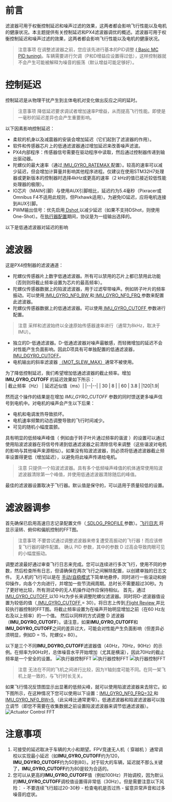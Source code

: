 # 前言

滤波器可用于权衡控制延迟和噪声过滤的效果，这两者都会影响飞行性能以及电机的健康状况。本主题提供有关控制延迟和PX4滤波器调优的概述。滤波器可用于权衡控制延迟和噪声过滤的效果，这两者都会影响飞行性能以及电机的健康状况。

> 注意事项
> 在调整滤波器之前，您应该先进行基本的PID调整 [( Basic MC PID tuning)](https://docs.px4.io/main/en/config_mc/pid_tuning_guide_multicopter_basic.html)。车辆需要进行欠调（P和D增益应设置得过低），这样控制器就不会产生可能被解释为噪音的振荡（默认增益可能足够好）。

# 控制延迟
控制延迟是从物理干扰产生到主体电机对变化做出反应之间的延时。

> 注意事项
> 降低延迟要求调试者增加速率P增益，从而提高飞行性能。即使是一毫秒的延迟差异也会产生重要影响。

以下因素影响控制延迟：

 - 柔软的机身以及减震器的安装会增加延迟（它们起到了滤波器的作用）。 
 - 软件和传感器芯片上的低通滤波器通过增加延迟来改善噪声滤波。
 - PX4内部程序：传感器信号需要在驱动程序中读取，然后通过控制器传递到输出驱动器。
 - 陀螺仪的最大速率（通过[ IMU_GYRO_RATEMAX ](https://docs.px4.io/main/en/advanced_config/parameter_reference.html#IMU_GYRO_RATEMAX)配置）。较高的速率可以减少延迟，但会增加计算量并影响其他程序进程。仅建议在使用STM32H7处理器或更新版本的控制器时选择4kHz或更高的速率（2 kHz的值已接近较低性能处理器的极限）。
- IO芯片（MAIN引脚）与使用AUX引脚相比，延迟约为5.4毫秒（Pixracer或Omnibus F4不适用此规则，但Pixhawk适用）。为避免IO延迟，应将电机连接到AUX引脚。
- PWM输出信号：优先启用[ Dshot ](https://docs.px4.io/main/en/peripherals/dshot.html)以减少延迟（如果不支持DShot，则使用One-Shot）。在[执行器配置](https://docs.px4.io/main/en/config/actuators.html)期间，协议是为一组输出选择的。

以下是低通滤波器对延迟的影响
# 滤波器
这是PX4控制器的滤波通道：

 - 陀螺仪传感器片上数字低通滤波器。所有可以禁用的芯片上都已禁用此功能（否则则将截止频率设置为芯片的最高频率）。
 - 陀螺仪传感器数据上的陷波滤波器，用于过滤窄带噪声。例如转子叶片的频率振动。可以使用[ IMU_GYRO_NF0_BW ](https://docs.px4.io/main/en/advanced_config/parameter_reference.html#IMU_GYRO_NF0_BW)和[ IMU_GYRO_NF0_FRQ ](https://docs.px4.io/main/en/advanced_config/parameter_reference.html#IMU_GYRO_NF0_FRQ)参数来配置此滤波器。
 - 陀螺仪传感器数据上的低通滤波器。可以使用[ IMU_GYRO_CUTOFF ](https://docs.px4.io/main/en/advanced_config/parameter_reference.html#IMU_GYRO_CUTOFF)参数进行配置。

> 注意
>采样和滤波始终以全速原始传感器速率进行（通常为8kHz，取决于IMU）。

 - 独立的D-低通滤波器。D-低通滤波器对噪声最敏感，而轻微增加的延迟不会对性能产生负面影响。因此D项具有可单独配置的低通滤波器， [IMU_DGYRO_CUTOFF](https://docs.px4.io/main/en/advanced_config/parameter_reference.html#MOT_SLEW_MAX)。
 - 电机输出的斜率滤波器 [（MOT_SLEW_MAX）](https://docs.px4.io/main/en/advanced_config/parameter_reference.html#MOT_SLEW_MAX)通常不被使用。

为了降低控制延迟，我们希望增加低通滤波器的截止频率。增加**IMU_GYRO_CUTOFF** 的延迟效果如下所示：	
| 截止频率（Hz） |  延迟近似值（ms）|
|--|--|
| 30  | 8 |
| 60 | 3.8 |
|120|1.9|

然而这个操作的结果是在增加 *IMU_GYRO_CUTOFF* 参数的同时馈送更多噪声信号到电机中。对电机的噪声会产生以下后果：

- 电机和电调发热导致损坏。
- 电机速率频繁的动态调整导致的飞行时间减少。
- 可见的随机小幅度震颤。

具有明显的低频噪声峰值（ 例如由于转子叶片通过频率的谐波 ）的设置可以通过使用陷波滤波器在将信号传递到低通滤波器之前清除信号来调整（这些谐波对电机的影响与其他噪声来源相似）。如果没有陷波滤波器，则必须将低通滤波器截止频率设置得更低（增加延迟），以避免将此噪声传递给电机。

> 注意
>只提供一个陷波滤波器。具有多个低频噪声峰值的机体通常使用陷波滤波器清除第一个峰值，并使用低通滤波器清除随后的峰值。

最佳的滤波器设置取决于飞行器。默认值是保守的，可以适用于质量较低的设置。
# 滤波器调参
首先确保已启用高速日志记录配置文件（[ SDLOG_PROFILE ](https://docs.px4.io/main/en/advanced_config/parameter_reference.html#SDLOG_PROFILE)参数）。[飞行日志 ](https://docs.px4.io/main/en/getting_started/flight_reporting.html)将显示滚转、俯仰和偏航控制的FFT图。

  >注意事项
  >不要尝试通过调整滤波器来修复遭受高振动的飞行器！而应该修复飞行器的硬件配置。
确认 PID 参数，其中的参数 D 过高会导致肉眼可见的小幅度振动。

调整滤波最好通过审查飞行日志来完成。您可以连续进行多次飞行，使用不同的参数，然后检查所有日志，但请确保在两次飞行之间解除配置，以创建单独的日志文件。
无人机的飞行可以是在 [手动/自稳模式](https://docs.px4.io/main/zh/flight_modes_mc/manual_stabilized.html)下简单地悬停，同时进行一些滚动和俯仰操作，向各个方向进行，并增加一些节流阀周期。总时长不需要超过30秒。为了更好地比较，所有测试中的无人机操作动作应保持相似。
首先，通过 [ IMU_GYRO_CUTOFF ](https://docs.px4.io/main/zh/advanced_config/parameter_reference.html#IMU_GYRO_CUTOFF)以10 Hz为步长来调整陀螺仪滤波器。同时将D-滤波器值设置为较低的值（[ IMU_GYRO_CUTOFF ](https://docs.px4.io/main/zh/advanced_config/parameter_reference.html#IMU_GYRO_CUTOFF) = 30）。将日志上传到[ Flight Review ](https://logs.px4.io/) 并比较执行器控制的FFT图。将截止频率设置为在噪声开始明显增加之前（在60 Hz左右及以上频率）的一个值。
然后以同样的方式调整 D 滤波器（**IMU_DGYRO_CUTOFF**）。请注意，如果**IMU_GYRO_CUTOFF**和**IMU_DGYRO_CUTOFF**之间的差异过大，可能会对性能产生负面影响（但差异必须明显，例如D = 15，陀螺仪= 80）。

以下是三个不同**IMU_DGYRO_CUTOFF**滤波器值（40Hz，70Hz，90Hz）的示例。在频率为90Hz时，总体噪音水平开始增加（尤其是横滚），因此70Hz的截止频率是一个安全的设置。
![执行器控制FFT](https://img-blog.csdnimg.cn/direct/53683e8703cf4e28be935130154e42c2.png)
![执行器控制FFT](https://img-blog.csdnimg.cn/direct/908dc264ac4c4b2d975051eda07b3385.png)
![执行器控制FFT](https://img-blog.csdnimg.cn/direct/e0648ae99d814da895e3d654e22c2191.png)

> 注意
>  无法在不同的飞机之间进行比较，因为Y轴刻度可能不同。在同一架飞机上是一致的，与飞行时长无关。

如果飞行情况反馈图显示出显著的低频尖峰，就可以使用陷波滤波器来去除它。如下图所示，在这种情况下您可以使用以下设置：[IMU_GYRO_NF0_FRQ=32 ](https://docs.px4.io/main/en/advanced_config/parameter_reference.html#IMU_GYRO_NF0_FRQ) 和[IMU_GYRO_NF0_BW=5 ](https://docs.px4.io/main/en/advanced_config/parameter_reference.html#IMU_GYRO_NF0_BW)（此尖峰比通常更窄）。低通滤波器和陷波滤波器可以独立调节（即您不需要在收集数据之前设置陷波滤波器来调节低通滤波器）。
![Actuator Control FFT](https://img-blog.csdnimg.cn/direct/8b8d1d45cf3e42e0ac39ed4444a83212.png)
 # 注意事项

 1.  可接受的延迟取决于车辆的大小和期望。FPV竞速无人机（ 穿越机 ）通常调校以实现最小延迟（如**IMU_GYRO_CUTOFF**约为120，**IMU_DGYRO_CUTOFF**约为50到80）。对于较大的车辆，延迟就不那么关键了，**IMU_GYRO_CUTOFF**约为80是较为合适的。
2.   您可以从更高的**IMU_GYRO_CUTOFF**值（例如100Hz）开始调校，因为默认的**IMU_GYRO_CUTOFF**调校值设置得非常低（30Hz）。但是需要注意以下风险：
         - 不要连续飞行超过20-30秒 
         - 检查电机是否过热 
         - 留意异常声音和过多噪音的症状。

